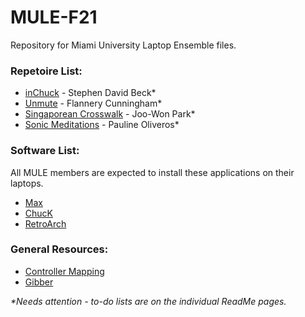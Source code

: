 # MULE-F21

Repository for Miami University Laptop Ensemble files.  
  
### Repetoire List:
- [inChuck](inChuck) - Stephen David Beck*
- [Unmute](Unmute) - Flannery Cunningham*
- [Singaporean Crosswalk](SingaporeanCrosswalk) - Joo-Won Park*
- [Sonic Meditations](SonicMeditations) - Pauline Oliveros*
  
### Software List:
All MULE members are expected to install these applications on their laptops.
- [Max](https://cycling74.com/downloads)
- [ChucK](http://chuck.stanford.edu/)
- [RetroArch](https://www.retroarch.com/)

### General Resources:
- [Controller Mapping](ControllerMapping)
- [Gibber](https://gibber.cc/alpha/playground/)

*\*Needs attention - to-do lists are on the individual ReadMe pages.*